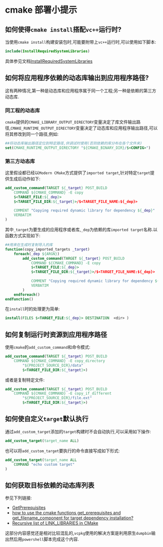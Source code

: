 # cmake 部署小提示

## 如何使得`cmake install`搭配`vc++`运行时?

当使用`cmake install`构建安装包时,可能要附带上`vc++`运行时,可以使用如下脚本:

```cmake
include(InstallRequiredSystemLibraries)
```

具体参见文档[InstallRequiredSystemLibraries](https://cmake.org/cmake/help/latest/module/InstallRequiredSystemLibraries.html)

## 如何将应用程序依赖的动态库输出到应用程序路径?

这有两种情况,第一种是动态库和应用程序属于同一个工程;另一种是依赖的第三方动态库.

### 同工程的动态库

`cmake`提供的`CMAKE_LIBRARY_OUTPUT_DIRECTORY`变量决定了库文件输出路径,`CMAKE_RUNTIME_OUTPUT_DIRECTORY`变量决定了动态库和应用程序输出路径,可以将其修改到同一个路径,例如:

```cmake
##将动态库输出路径定位到特定路径,供调试时使用(否则依赖的库分布在各个文件夹)
set(CMAKE_RUNTIME_OUTPUT_DIRECTORY "${CMAKE_BINARY_DIR}/$<CONFIG>")
```

### 第三方动态库

这里假设都已经以`Modern CMake`方式提供了`imported target`,针对特定`target`提供生成后动作如下:
```cmake
add_custom_command(TARGET ${_target} POST_BUILD
    COMMAND ${CMAKE_COMMAND} -E copy 
    $<TARGET_FILE:${_dep}> 
    $<TARGET_FILE_DIR:${_target}>/$<TARGET_FILE_NAME:${_dep}>
    
    COMMENT "Copying required dynamic library for dependency ${_dep}"
    VERBATIM
)
```
其中`_target`为要生成的应用程序或者库,`_dep`为依赖的库`imported target`名称.以函数方式实现如下:

```cmake
##用来在生成时复制导入的库
function(copy_imported_targets _target)
    foreach(_dep ${ARGN})
        add_custom_command(TARGET ${_target} POST_BUILD
            COMMAND ${CMAKE_COMMAND} -E copy 
            $<TARGET_FILE:${_dep}> 
            $<TARGET_FILE_DIR:${_target}>/$<TARGET_FILE_NAME:${_dep}>
            
            COMMENT "Copying required dynamic library for dependency ${_dep}"
            VERBATIM
        )
    endforeach()
endfunction()
```

在`install`时的处理更为简单:

```cmake
install(FILES $<TARGET_FILE:${_dep}> DESTINATION  <dir> )
```

## 如何复制运行时资源到应用程序路径

使用`cmake`的`add_custom_command`和命令模式:

```cmake
add_custom_command(TARGET ${_target} POST_BUILD
    COMMAND ${CMAKE_COMMAND} -E copy_directory
        "${PROJECT_SOURCE_DIR}/data"
        $<TARGET_FILE_DIR:${_target}>)
```

或者是复制特定文件:

```cmake
add_custom_command(TARGET ${_target} POST_BUILD
    COMMAND ${CMAKE_COMMAND} -E copy_if_different
        "${PROJECT_SOURCE_DIR}/file.ext"
        $<TARGET_FILE_DIR:${_target}>)
```

## 如何使自定义`target`默认执行

通过`add_custom_target`添加的`target`构建时不会自动执行,可以采用如下操作:

```cmake
add_custom_target(target_name ALL)
```

也可以将`add_custom_target`要执行的命令直接写成如下形式:

```cmake
add_custom_target(target_name ALL
    COMMAND "echo custom target"
)
```

## 如何获取目标依赖的动态库列表

参见下列链接:

- [GetPrerequisites](https://cmake.org/cmake/help/latest/module/GetPrerequisites.html)
- [how to use the cmake functions get_prerequisites and get_filename_component for target dependency installation?](https://stackoverflow.com/questions/24367033/how-to-use-the-cmake-functions-get-prerequisites-and-get-filename-component-for)
- [Recursive list of LINK_LIBRARIES in CMake](https://stackoverflow.com/questions/32756195/recursive-list-of-link-libraries-in-cmake)

这部分内容感觉还是相对比较混乱的,`vcpkg`使用的解决方案是利用原生`dumpbin`输出然后用`powershell`脚本完成这个内容.